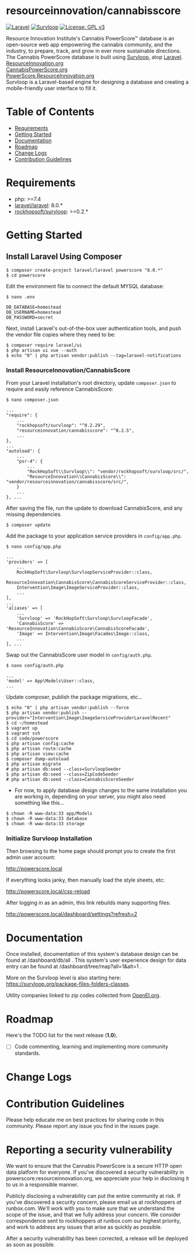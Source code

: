 
# resourceinnovation/cannabisscore

[![Laravel](https://img.shields.io/badge/Laravel-8.0-orange.svg?style=flat-square)](http://laravel.com)
[![Survloop](https://img.shields.io/badge/Survloop-0.2-orange.svg?style=flat-square)](https://github.com/rockhopsoft/survloop)
[![License: GPL v3](https://img.shields.io/badge/License-GPL%20v3-blue.svg)](https://www.gnu.org/licenses/gpl-3.0)

Resource Innovation Institute's Cannabis PowerScore&trade; database is an open-source web app empowering the cannabis community, and the industry, to prepare, track, and grow in ever more sustainable directions. The Cannabis PowerScore database is built using 
<a href="https://github.com/rockhopsoft/survloop" target="_blank">Survloop</a>, atop 
<a href="https://laravel.com/" target="_blank">Laravel</a>. <br />
<a href="http://ResourceInnovation.org" target="_blank">ResourceInnovation.org</a><br />
<a href="http://CannabisPowerScore.org" target="_blank">CannabisPowerScore.org</a><br />
<a href="http://PowerScore.ResourceInnovation.org" target="_blank">PowerScore.ResourceInnovation.org</a><br />
Survloop is a Laravel-based engine for designing a database and creating a mobile-friendly user interface to fill it. 

# Table of Contents
* [Requirements](#requirements)
* [Getting Started](#getting-started)
* [Documentation](#documentation)
* [Roadmap](#roadmap)
* [Change Logs](#change-logs)
* [Contribution Guidelines](#contribution-guidelines)


# <a name="requirements"></a>Requirements

* php: >=7.4
* <a href="https://packagist.org/packages/laravel/laravel" target="_blank">laravel/laravel</a>: 8.0.*
* <a href="https://packagist.org/packages/rockhopsoft/survloop" target="_blank">rockhopsoft/survloop</a>: >=0.2.*


# <a name="getting-started"></a>Getting Started

## Install Laravel Using Composer
```
$ composer create-project laravel/laravel powerscore "8.0.*"
$ cd powerscore

```

Edit the environment file to connect the default MYSQL database:
```
$ nano .env
```
```
DB_DATABASE=homestead
DB_USERNAME=homestead
DB_PASSWORD=secret
```

Next, install Laravel's out-of-the-box user authentication tools, and push the vendor file copies where they need to be:
```
$ composer require laravel/ui
$ php artisan ui vue --auth
$ echo "0" | php artisan vendor:publish --tag=laravel-notifications
```

### Install ResourceInnovation/CannabisScore

From your Laravel installation's root directory, update `composer.json` to require and easily reference CannabisScore:
```
$ nano composer.json
```
```
...
"require": {
    ...
    "rockhopsoft/survloop": "^0.2.29",
    "resourceinnovation/cannabisscore": "^0.2.5",
    ...
},
...
"autoload": {
    ...
    "psr-4": {
        ...
        "RockHopSoft\\Survloop\\": "vendor/rockhopsoft/survloop/src/",
        "ResourceInnovation\\CannabisScore\\": "vendor/resourceinnovation/cannabisscore/src/",
    }
    ...
}, ...
```

After saving the file, run the update to download CannabisScore, and any missing dependencies.
```
$ composer update
```

Add the package to your application service providers in `config/app.php`.
```
$ nano config/app.php
```
```
...
'providers' => [
    ...
    RockHopSoft\Survloop\SurvloopServiceProvider::class,
    ResourceInnovation\CannabisScore\CannabisScoreServiceProvider::class,
    Intervention\Image\ImageServiceProvider::class,
    ...
],
...
'aliases' => [
    ...
    'Survloop' => 'RockHopSoft\Survloop\SurvloopFacade',
    'CannabisScore' => 'ResourceInnovation\CannabisScore\CannabisScoreFacade',
    'Image' => Intervention\Image\Facades\Image::class,
    ...
], ...
```

Swap out the CannabisScore user model in `config/auth.php`.
```
$ nano config/auth.php
```
```
...
'model' => App\Models\User::class,
...
```

Update composer, publish the package migrations, etc...
```
$ echo "0" | php artisan vendor:publish --force
$ php artisan vendor:publish --provider="Intervention\Image\ImageServiceProviderLaravelRecent"
$ cd ~/homestead
$ vagrant up
$ vagrant ssh
$ cd code/powerscore
$ php artisan config:cache
$ php artisan route:cache
$ php artisan view:cache
$ composer dump-autoload
$ php artisan migrate
# php artisan db:seed --class=SurvloopSeeder
$ php artisan db:seed --class=ZipCodeSeeder
# php artisan db:seed --class=CannabisScoreSeeder
```

* For now, to apply database design changes to the same installation you are working in, depending on your server, 
you might also need something like this...

```
$ chown -R www-data:33 app/Models
$ chown -R www-data:33 database
$ chown -R www-data:33 storage
```

### Initialize Survloop Installation

Then browsing to the home page should prompt you to create the first admin user account:

http://powerscore.local

If everything looks janky, then manually load the style sheets, etc:

http://powerscore.local/css-reload

After logging in as an admin, this link rebuilds many supporting files:

http://powerscore.local/dashboard/settings?refresh=2


# <a name="documentation"></a>Documentation

Once installed, documentation of this system's database design can be found at /dashboard/db/all . This system's user 
experience design for data entry can be found at /dashboard/tree/map?all=1&alt=1 .

More on the Survloop level is also starting here: <a href="https://survloop.org/package-files-folders-classes" target="_blank">https://survloop.org/package-files-folders-classes</a>.

Utility companies linked to zip codes collected from <a href="https://openei.org/datasets/dataset/u-s-electric-utility-companies-and-rates-look-up-by-zipcode-feb-2011/resource/3f00482e-8ea0-4b48-8243-a212b6322e74"
target="_blank">OpenEI.org</a>.


# <a name="roadmap"></a>Roadmap

Here's the TODO list for the next release (**1.0**).

* [ ] Code commenting, learning and implementing more community standards.

# <a name="change-logs"></a>Change Logs


# <a name="contribution-guidelines"></a>Contribution Guidelines

Please help educate me on best practices for sharing code in this community.
Please report any issue you find in the issues page.

# <a name="security-help"></a>Reporting a security vulnerability

We want to ensure that the Cannabis PowerScore is a secure HTTP open data platform for everyone. 
If you've discovered a security vulnerability in powerscore.resourceinnovation.org, 
we appreciate your help in disclosing it to us in a responsible manner.

Publicly disclosing a vulnerability can put the entire community at risk. 
If you've discovered a security concern, please email us at rockhoppers *at* runbox.com. 
We'll work with you to make sure that we understand the scope of the issue, and that we fully address your concern. 
We consider correspondence sent to rockhoppers *at* runbox.com our highest priority, 
and work to address any issues that arise as quickly as possible.

After a security vulnerability has been corrected, a release will be deployed as soon as possible.
